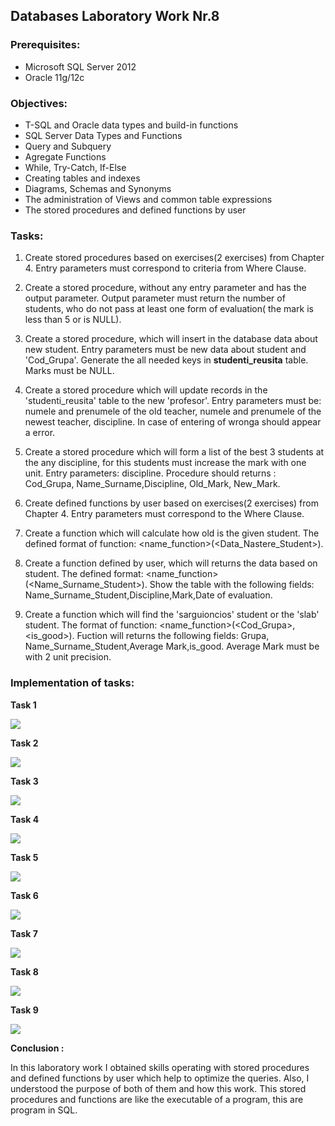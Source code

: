 ## Databases Laboratory Work Nr.8


### Prerequisites:
  - Microsoft SQL Server 2012
  - Oracle 11g/12c

### Objectives:
  - T-SQL and Oracle data types and build-in functions
  - SQL Server Data Types and Functions
  - Query and Subquery
  - Agregate Functions
  - While, Try-Catch, If-Else
  - Creating tables and indexes
  - Diagrams, Schemas and Synonyms
  - The administration of Views and common table expressions
  - The stored procedures and defined functions by user
  
 ### Tasks: 
 
 1. Create stored procedures based on exercises(2 exercises) from Chapter 4. Entry parameters must correspond to criteria from 
 Where Clause. 
 
 2. Create a stored procedure, without any entry parameter and has the output parameter. Output parameter must return the number
 of students, who do not pass at least one form of evaluation( the mark is less than 5 or is NULL). 
 
 3. Create a stored procedure, which will insert in the database data about new student. Entry parameters must be new data about 
 student and 'Cod_Grupa'. Generate the all needed keys in **studenti_reusita** table. Marks must be NULL. 
 
 4. Create a stored procedure which will update records in the 'studenti_reusita' table to the new 'profesor'. Entry parameters
 must be: numele and prenumele of the old teacher, numele and prenumele of the newest teacher, discipline. In case of entering
 of wronga should appear a error. 
 
 5. Create a stored procedure which will form a list of the best 3 students at the any discipline, for this students must 
 increase the mark with one unit. Entry parameters: discipline. Procedure should returns : Cod_Grupa, Name_Surname,Discipline,
 Old_Mark, New_Mark. 
 
 6. Create defined functions by user based on exercises(2 exercises) from Chapter 4. Entry parameters must correspond to the 
 Where Clause. 
 
 7. Create a function which will calculate how old is the given student. The defined format of function: <name_function>(<Data_Nastere_Student>). 
 
 8. Create a function defined by user, which will returns the data based on student. The defined format: <name_function>(<Name_Surname_Student>).
 Show the table with the following fields: Name_Surname_Student,Discipline,Mark,Date of evaluation. 
 
 9. Create a function which will find the 'sarguioncios' student or the 'slab' student. The format of function:
 <name_function>(<Cod_Grupa>, <is_good>). Fuction will returns the following fields: Grupa, Name_Surname_Student,Average Mark,is_good.
 Average Mark must be with 2 unit precision. 
 
  ### Implementation of tasks: 
 
 **Task 1** 
 
 ![](https://github.com/MihaiGaidau/BDC_Labs/blob/master/lab9/screens/task1.jpg) 
 
 **Task 2**  
 
 ![](https://github.com/MihaiGaidau/BDC_Labs/blob/master/lab9/screens/task2.jpg)  
 
 
 **Task 3**  
 
 ![](https://github.com/MihaiGaidau/BDC_Labs/blob/master/lab9/screens/task3.jpg)  

 
 **Task 4**  
 
 ![](https://github.com/MihaiGaidau/BDC_Labs/blob/master/lab9/screens/task4.jpg)  

 
 
 **Task 5**  
 
 ![](https://github.com/MihaiGaidau/BDC_Labs/blob/master/lab9/screens/task5.jpg)  

 
 
 **Task 6**  
 
 ![](https://github.com/MihaiGaidau/BDC_Labs/blob/master/lab9/screens/task6.jpg)  
  
 
 
 **Task 7**  
 
 ![](https://github.com/MihaiGaidau/BDC_Labs/blob/master/lab9/screens/task7.jpg)  
 


 **Task 8**  
 
 ![](https://github.com/MihaiGaidau/BDC_Labs/blob/master/lab9/screens/task8.jpg)  



 **Task 9**  
 
 ![](https://github.com/MihaiGaidau/BDC_Labs/blob/master/lab9/screens/task9.jpg)  



 **Conclusion :**  
 
 In this laboratory work I obtained skills operating with stored procedures and defined functions by user which help to optimize the queries.
 Also, I understood the purpose of both of them and how this work. This stored procedures and functions are like the executable of a program, 
 this are program in SQL.
 
 
 
 

